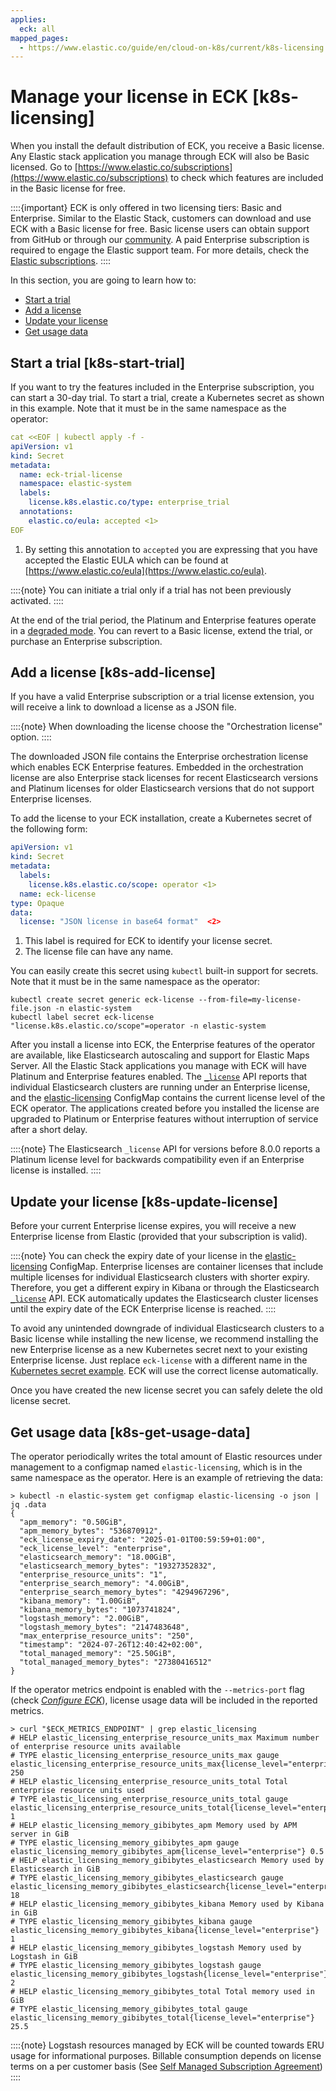 ```yaml
---
applies:
  eck: all
mapped_pages:
  - https://www.elastic.co/guide/en/cloud-on-k8s/current/k8s-licensing.html
---
```


# Manage your license in ECK [k8s-licensing]

When you install the default distribution of ECK, you receive a Basic license. Any Elastic stack application you manage through ECK will also be Basic licensed. Go to [https://www.elastic.co/subscriptions](https://www.elastic.co/subscriptions) to check which features are included in the Basic license for free.

::::{important}
ECK is only offered in two licensing tiers: Basic and Enterprise. Similar to the Elastic Stack, customers can download and use ECK with a Basic license for free. Basic license users can obtain support from GitHub or through our [community](https://discuss.elastic.co). A paid Enterprise subscription is required to engage the Elastic support team. For more details, check the [Elastic subscriptions](https://www.elastic.co/subscriptions).
::::


In this section, you are going to learn how to:

* [Start a trial](#k8s-start-trial)
* [Add a license](#k8s-add-license)
* [Update your license](#k8s-update-license)
* [Get usage data](#k8s-get-usage-data)


## Start a trial [k8s-start-trial]

If you want to try the features included in the Enterprise subscription, you can start a 30-day trial. To start a trial, create a Kubernetes secret as shown in this example. Note that it must be in the same namespace as the operator:

```yaml
cat <<EOF | kubectl apply -f -
apiVersion: v1
kind: Secret
metadata:
  name: eck-trial-license
  namespace: elastic-system
  labels:
    license.k8s.elastic.co/type: enterprise_trial
  annotations:
    elastic.co/eula: accepted <1>
EOF
```

1. By setting this annotation to `accepted` you are expressing that you have accepted the Elastic EULA which can be found at [https://www.elastic.co/eula](https://www.elastic.co/eula).


::::{note}
You can initiate a trial only if a trial has not been previously activated.
::::


At the end of the trial period, the Platinum and Enterprise features operate in a [degraded mode](https://www.elastic.co/guide/en/elastic-stack-overview/current/license-expiration.html). You can revert to a Basic license, extend the trial, or purchase an Enterprise subscription.


## Add a license [k8s-add-license]

If you have a valid Enterprise subscription or a trial license extension, you will receive a link to download a license as a JSON file.

::::{note}
When downloading the license choose the "Orchestration license" option.
::::


The downloaded JSON file contains the Enterprise orchestration license which enables ECK Enterprise features. Embedded in the orchestration license are also Enterprise stack licenses for recent Elasticsearch versions and Platinum licenses for older Elasticsearch versions that do not support Enterprise licenses.

To add the license to your ECK installation, create a Kubernetes secret of the following form:

```yaml
apiVersion: v1
kind: Secret
metadata:
  labels:
    license.k8s.elastic.co/scope: operator <1>
  name: eck-license
type: Opaque
data:
  license: "JSON license in base64 format"  <2>
```

1. This label is required for ECK to identify your license secret.
2. The license file can have any name.


You can easily create this secret using `kubectl` built-in support for secrets. Note that it must be in the same namespace as the operator:

```shell script
kubectl create secret generic eck-license --from-file=my-license-file.json -n elastic-system
kubectl label secret eck-license "license.k8s.elastic.co/scope"=operator -n elastic-system
```

After you install a license into ECK, the Enterprise features of the operator are available, like Elasticsearch autoscaling and support for Elastic Maps Server. All the Elastic Stack applications you manage with ECK will have Platinum and Enterprise features enabled.  The [`_license`](https://www.elastic.co/docs/api/doc/elasticsearch/operation/operation-license-get) API reports that individual Elasticsearch clusters are running under an Enterprise license, and the [elastic-licensing](#k8s-get-usage-data) ConfigMap contains the current license level of the ECK operator. The applications created before you installed the license are upgraded to Platinum or Enterprise features without interruption of service after a short delay.

::::{note}
The Elasticsearch `_license` API for versions before 8.0.0 reports a Platinum license level for backwards compatibility even if an Enterprise license is installed.
::::



## Update your license [k8s-update-license]

Before your current Enterprise license expires, you will receive a new Enterprise license from Elastic (provided that your subscription is valid).

::::{note}
You can check the expiry date of your license in the [elastic-licensing](#k8s-get-usage-data) ConfigMap. Enterprise licenses are container licenses that include multiple licenses for individual Elasticsearch clusters with shorter expiry. Therefore, you get a different expiry in Kibana or through the Elasticsearch [`_license`](https://www.elastic.co/docs/api/doc/elasticsearch/operation/operation-license-get) API. ECK automatically updates the Elasticsearch cluster licenses until the expiry date of the ECK Enterprise license is reached.
::::


To avoid any unintended downgrade of individual Elasticsearch clusters to a Basic license while installing the new license, we recommend installing the new Enterprise license as a new Kubernetes secret next to your existing Enterprise license. Just replace `eck-license` with a different name in the [Kubernetes secret example](#k8s-add-license). ECK will use the correct license automatically.

Once you have created the new license secret you can safely delete the old license secret.


## Get usage data [k8s-get-usage-data]

The operator periodically writes the total amount of Elastic resources under management to a configmap named `elastic-licensing`, which is in the same namespace as the operator. Here is an example of retrieving the data:

```shell
> kubectl -n elastic-system get configmap elastic-licensing -o json | jq .data
{
  "apm_memory": "0.50GiB",
  "apm_memory_bytes": "536870912",
  "eck_license_expiry_date": "2025-01-01T00:59:59+01:00",
  "eck_license_level": "enterprise",
  "elasticsearch_memory": "18.00GiB",
  "elasticsearch_memory_bytes": "19327352832",
  "enterprise_resource_units": "1",
  "enterprise_search_memory": "4.00GiB",
  "enterprise_search_memory_bytes": "4294967296",
  "kibana_memory": "1.00GiB",
  "kibana_memory_bytes": "1073741824",
  "logstash_memory": "2.00GiB",
  "logstash_memory_bytes": "2147483648",
  "max_enterprise_resource_units": "250",
  "timestamp": "2024-07-26T12:40:42+02:00",
  "total_managed_memory": "25.50GiB",
  "total_managed_memory_bytes": "27380416512"
}
```

If the operator metrics endpoint is enabled with the `--metrics-port` flag (check [*Configure ECK*](../deploy/cloud-on-k8s/configure-eck.md)), license usage data will be included in the reported metrics.

```shell
> curl "$ECK_METRICS_ENDPOINT" | grep elastic_licensing
# HELP elastic_licensing_enterprise_resource_units_max Maximum number of enterprise resource units available
# TYPE elastic_licensing_enterprise_resource_units_max gauge
elastic_licensing_enterprise_resource_units_max{license_level="enterprise"} 250
# HELP elastic_licensing_enterprise_resource_units_total Total enterprise resource units used
# TYPE elastic_licensing_enterprise_resource_units_total gauge
elastic_licensing_enterprise_resource_units_total{license_level="enterprise"} 1
# HELP elastic_licensing_memory_gibibytes_apm Memory used by APM server in GiB
# TYPE elastic_licensing_memory_gibibytes_apm gauge
elastic_licensing_memory_gibibytes_apm{license_level="enterprise"} 0.5
# HELP elastic_licensing_memory_gibibytes_elasticsearch Memory used by Elasticsearch in GiB
# TYPE elastic_licensing_memory_gibibytes_elasticsearch gauge
elastic_licensing_memory_gibibytes_elasticsearch{license_level="enterprise"} 18
# HELP elastic_licensing_memory_gibibytes_kibana Memory used by Kibana in GiB
# TYPE elastic_licensing_memory_gibibytes_kibana gauge
elastic_licensing_memory_gibibytes_kibana{license_level="enterprise"} 1
# HELP elastic_licensing_memory_gibibytes_logstash Memory used by Logstash in GiB
# TYPE elastic_licensing_memory_gibibytes_logstash gauge
elastic_licensing_memory_gibibytes_logstash{license_level="enterprise"} 2
# HELP elastic_licensing_memory_gibibytes_total Total memory used in GiB
# TYPE elastic_licensing_memory_gibibytes_total gauge
elastic_licensing_memory_gibibytes_total{license_level="enterprise"} 25.5
```

::::{note}
Logstash resources managed by ECK will be counted towards ERU usage for informational purposes. Billable consumption depends on license terms on a per customer basis (See [Self Managed Subscription Agreement](https://www.elastic.co/agreements/global/self-managed))
::::


